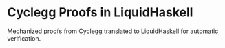 # Cyclegg Proofs in LiquidHaskell

Mechanized proofs from Cyclegg translated to LiquidHaskell for automatic
verification.
